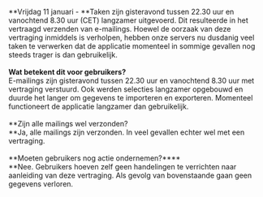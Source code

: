 **Vrijdag 11 januari - **Taken zijn gisteravond tussen 22.30 uur en
vanochtend 8.30 uur (CET) langzamer uitgevoerd. Dit resulteerde in het
vertraagd verzenden van e-mailings. Hoewel de oorzaak van deze
vertraging inmiddels is verholpen, hebben onze servers nu dusdanig veel
taken te verwerken dat de applicatie momenteel in sommige gevallen nog
steeds trager is dan gebruikelijk.  \
 \
 **Wat betekent dit voor gebruikers?**\
 E-mailings zijn gisteravond tussen 22.30 uur en vanochtend 8.30 uur met
vertraging verstuurd. Ook werden selecties langzamer opgebouwd en duurde
het langer om gegevens te importeren en exporteren. Momenteel
functioneert de applicatie langzamer dan gebruikelijk.\
 \
 **Zijn alle mailings wel verzonden?\
**Ja, alle mailings zijn verzonden. In veel gevallen echter wel met een
vertraging. \
 \
 **Moeten gebruikers nog actie ondernemen?****\
**Nee. Gebruikers hoeven zelf geen handelingen te verrichten naar
aanleiding van deze vertraging. Als gevolg van bovenstaande gaan geen
gegevens verloren.
